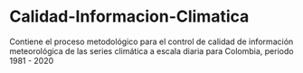 # Calidad-Informacion-Climatica
Contiene el proceso metodológico para el control de calidad de información meteorológica de las series climática a escala diaria para Colombia, periodo 1981 - 2020
